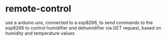 # remote-control
use a arduino uno, connected to a esp8266, to send commands to the esp8266 to control humidifier and dehumidifier via GET request, based on humidity and temperature values
